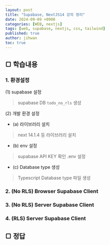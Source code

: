```yaml
---
layout: post
title: "Supabase, NextJS14 강의 정리"
date: 2024-09-09 +0900
categories: [WEB, nextjs]
tags: [web, supabase, nextjs, css, tailwind]
published: true
author: jihwan
toc: true
---
```


## ▢ 학습내용

### 1. 환경설정

(1) supabase 설정
> supabase DB `todo_no_rls` 생성

(2) 개발 환경 설정
- (a) 라이브러리 설치
> next 14.1.4 등 라이브러리 설치

- (b) env 설정
> supabase API KEY 확인
> .env 설정

- (c) Database type 생성
> Typescript Database type 파일 생성



### 2. (No RLS) Browser Supabase Client


### 3. (No RLS) Server Supabase Client


### 4. (RLS) Server Supabase Client



## ▢ 정답



